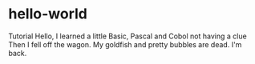 # hello-world
Tutorial
Hello, I learned a little Basic, Pascal and Cobol not having a clue
Then I fell off the wagon. My goldfish and pretty bubbles are dead.
I'm back.

